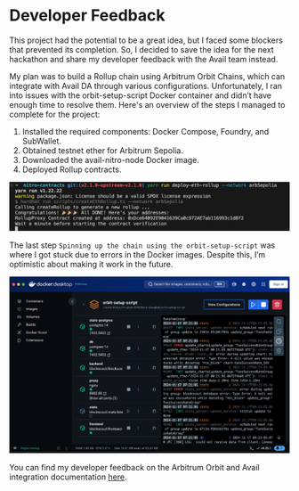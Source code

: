 # Developer Feedback

This project had the potential to be a great idea, but I faced some blockers that prevented its completion. So, I decided to save the idea for the next hackathon and share my developer feedback with the Avail team instead.

My plan was to build a Rollup chain using Arbitrum Orbit Chains, which can integrate with Avail DA through various configurations. Unfortunately, I ran into issues with the orbit-setup-script Docker container and didn’t have enough time to resolve them. Here's an overview of the steps I managed to complete for the project:

1. Installed the required components: Docker Compose, Foundry, and SubWallet.
2. Obtained testnet ether for Arbitrum Sepolia.
3. Downloaded the avail-nitro-node Docker image.
4. Deployed Rollup contracts.

![Rollup deployment](./images/rollup-deploy.png)

The last step `Spinning up the chain using the orbit-setup-script` was where I got stuck due to errors in the Docker images. Despite this, I’m optimistic about making it work in the future.

![Docker container issue](./images/docker-container-issue.png)

You can find my developer feedback on the Arbitrum Orbit and Avail integration documentation [here](./developer-feedback/README.md).